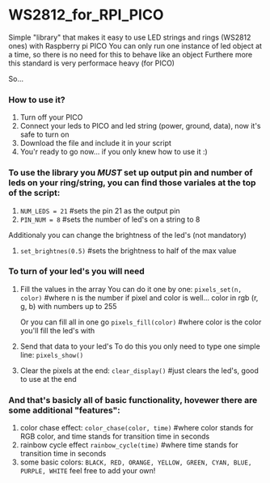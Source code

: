 # WS2812_for_RPI_PICO
Simple "library" that makes it easy to use LED strings and rings (WS2812 ones) with Raspberry pi PICO
You can only run one instance of led object at a time, so there is no need for this to behave like an object
Furthere more this standard is very performace heavy (for PICO)

So...
### How to use it?

1. Turn off your PICO
2. Connect your leds to PICO and led string (power, ground, data), now it's safe to turn on
3. Download the file and include it in your script
4. You'r ready to go now... if you only knew how to use it :)

### To use the library you *MUST* set up output pin and number of leds on your ring/string, you can find those variales at the top of the script:
1. `NUM_LEDS = 21`     #sets the pin 21 as the output pin
2. `PIN_NUM = 8`      #sets the number of led's on a string to 8

Additionaly you can change the brightness of the led's (not mandatory)
1. `set_brightnes(0.5)`    #sets the brightness to half of the max value


### To turn of your led's you will need
1. Fill the values in the array
    You can do it one by one:
    `pixels_set(n, color)`   #where n is the number if pixel and color is well... color in rgb (r, g, b) with numbers up to 255
    
    Or you can fill all in one go
    `pixels_fill(color)`    #where color is the color you'll fill the led's with
    
2. Send that data to your led's
    To do this you only need to type one simple line:
    `pixels_show()`
    
3. Clear the pixels at the end:
    `clear_display()`   #just clears the led's, good to use at the end
    

### And that's basicly all of basic functionality, hovewer there are some additional "features":
1. color chase effect:
    `color_chase(color, time)`    #where color stands for RGB color, and time stands for transition time in seconds
2. rainbow cycle effect
    `rainbow_cycle(time)`    #where time stands for transition time in seconds
3. some basic colors:
     `BLACK, RED, ORANGE, YELLOW, GREEN, CYAN, BLUE, PURPLE, WHITE`
     feel free to add your own!
